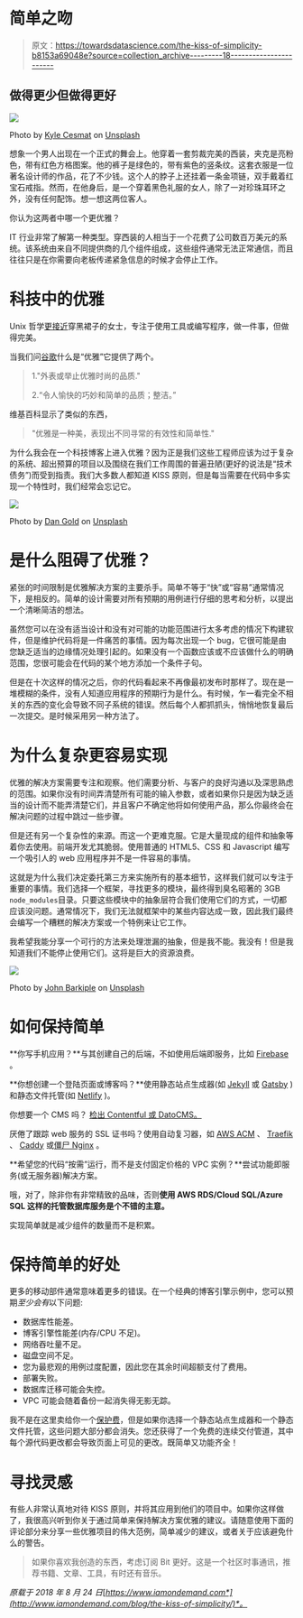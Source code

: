 # 简单之吻

> 原文：<https://towardsdatascience.com/the-kiss-of-simplicity-b8153a69048e?source=collection_archive---------18----------------------->

## 做得更少但做得更好

![](img/a81691f0c9d7a0b0da91bb5f5ffeaf6f.png)

Photo by [Kyle Cesmat](https://unsplash.com/@kylecesmat?utm_source=medium&utm_medium=referral) on [Unsplash](https://unsplash.com?utm_source=medium&utm_medium=referral)

想象一个男人出现在一个正式的舞会上。他穿着一套剪裁完美的西装，夹克是亮粉色，带有红色方格图案。他的裤子是绿色的，带有紫色的竖条纹。这套衣服是一位著名设计师的作品，花了不少钱。这个人的脖子上还挂着一条金项链，双手戴着红宝石戒指。然而，在他身后，是一个穿着黑色礼服的女人，除了一对珍珠耳环之外，没有任何配饰。想一想这两位客人。

你认为这两者中哪一个更优雅？

IT 行业非常了解第一种类型。穿西装的人相当于一个花费了公司数百万美元的系统。该系统由来自不同提供商的几个组件组成，这些组件通常无法正常通信，而且往往只是在你需要向老板传递紧急信息的时候才会停止工作。

# 科技中的优雅

Unix 哲学[更接近](https://en.wikipedia.org/wiki/Unix_philosophy)穿黑裙子的女士，专注于使用工具或编写程序，做一件事，但做得完美。

当我们问[谷歌](https://www.google.com/search?q=elegance)什么是“优雅”它提供了两个。

> 1."外表或举止优雅时尚的品质."
> 
> 2.“令人愉快的巧妙和简单的品质；整洁。”

维基百科显示了类似的东西，

> "优雅是一种美，表现出不同寻常的有效性和简单性."

为什么我会在一个科技博客上进入优雅？因为正是我们这些工程师应该为过于复杂的系统、超出预算的项目以及围绕在我们工作周围的普遍丑陋(更好的说法是“技术债务”)而受到指责。我们大多数人都知道 KISS 原则，但是每当需要在代码中多实现一个特性时，我们经常会忘记它。

![](img/c219f994b9ef9cae834a5c795461dc31.png)

Photo by [Dan Gold](https://unsplash.com/photos/yOcNQ54cA4w?utm_source=unsplash&utm_medium=referral&utm_content=creditCopyText) on [Unsplash](https://unsplash.com/?utm_source=unsplash&utm_medium=referral&utm_content=creditCopyText)

# 是什么阻碍了优雅？

紧张的时间限制是优雅解决方案的主要杀手。简单不等于“快”或“容易”通常情况下，是相反的。简单的设计需要对所有预期的用例进行仔细的思考和分析，以提出一个清晰简洁的想法。

虽然您可以在没有适当设计和没有对可能的功能范围进行太多考虑的情况下构建软件，但是维护代码将是一件痛苦的事情。因为每次出现一个 bug，它很可能是由您缺乏适当的边缘情况处理引起的。如果没有一个函数应该或不应该做什么的明确范围，您很可能会在代码的某个地方添加一个条件子句。

但是在十次这样的情况之后，你的代码看起来不再像最初发布时那样了。现在是一堆模糊的条件，没有人知道应用程序的预期行为是什么。有时候，乍一看完全不相关的东西的变化会导致不同子系统的错误。然后每个人都抓抓头，悄悄地恢复最后一次提交。是时候采用另一种方法了。

# 为什么复杂更容易实现

优雅的解决方案需要专注和观察。他们需要分析、与客户的良好沟通以及深思熟虑的范围。如果你没有时间弄清楚所有可能的输入参数，或者如果你只是因为缺乏适当的设计而不能弄清楚它们，并且客户不确定他将如何使用产品，那么你最终会在解决问题的过程中跳过一些步骤。

但是还有另一个复杂性的来源。而这一个更难克服。它是大量现成的组件和抽象等着你去使用。前端开发尤其脆弱。使用普通的 HTML5、CSS 和 Javascript 编写一个吸引人的 web 应用程序并不是一件容易的事情。

这就是为什么我们决定委托第三方来实施所有的基本细节，这样我们就可以专注于重要的事情。我们选择一个框架，寻找更多的模块，最终得到臭名昭著的 3GB `node_modules`目录。只要这些模块中的抽象层符合我们使用它们的方式，一切都应该没问题。通常情况下，我们无法就框架中的某些内容达成一致，因此我们最终会编写一个糟糕的解决方案或一个特例来让它工作。

我希望我能分享一个可行的方法来处理泄漏的抽象，但是我不能。我没有！但是我知道我们不能停止使用它们。这将是巨大的资源浪费。

![](img/0e33af4b62b15c493ec638eff47ac6c0.png)

Photo by [John Barkiple](https://unsplash.com/@barkiple?utm_source=medium&utm_medium=referral) on [Unsplash](https://unsplash.com?utm_source=medium&utm_medium=referral)

# 如何保持简单

**你写手机应用？**与其创建自己的后端，不如使用后端即服务，比如 [Firebase](https://firebase.google.com/) 。

**你想创建一个登陆页面或博客吗？**使用静态站点生成器(如 [Jekyll](https://jekyllrb.com/) 或 [Gatsby](https://www.gatsbyjs.org/) )和静态文件托管(如 [Netlify](https://www.netlify.com/) )。

你想要一个 CMS 吗？ [检出 Contentful 或 DatoCMS。](https://www.datocms.com/)

厌倦了跟踪 web 服务的 SSL 证书吗？使用自动复习器，如 [AWS ACM](https://aws.amazon.com/certificate-manager/) 、 [Traefik](https://aws.amazon.com/certificate-manager/) 、 [Caddy](https://caddyserver.com/) 或[僵尸 Nginx](https://github.com/dlabspl/zombie-nginx) 。

**希望您的代码“按需”运行，而不是支付固定价格的 VPC 实例？**尝试功能即服务(或无服务器)解决方案。

哦，对了，除非你有非常精致的品味，否则**使用 AWS RDS/Cloud SQL/Azure SQL 这样的托管数据库服务是个不错的主意。**

实现简单就是减少组件的数量而不是积累。

# 保持简单的好处

更多的移动部件通常意味着更多的错误。在一个经典的博客引擎示例中，您可以预期*至少会有*以下问题:

*   数据库性能差。
*   博客引擎性能差(内存/CPU 不足)。
*   网络吞吐量不足。
*   磁盘空间不足。
*   您为最悲观的用例过度配置，因此您在其余时间超额支付了费用。
*   部署失败。
*   数据库迁移可能会失控。
*   VPC 可能会随着备份一起消失得无影无踪。

我不是在这里卖给你一个[保护费](https://www.youtube.com/watch?v=DNj1dXi-z0M)，但是如果你选择一个静态站点生成器和一个静态文件托管，这些问题大部分都会消失。您还获得了一个免费的连续交付管道，其中每个源代码更改都会导致页面上可见的更改。既简单又功能齐全！

# 寻找灵感

有些人非常认真地对待 KISS 原则，并将其应用到他们的项目中。如果你这样做了，我很高兴听到你关于通过简单来保持解决方案优雅的建议。请随意使用下面的评论部分来分享一些优雅项目的伟大范例，简单减少的建议，或者关于应该避免什么的警告。

> 如果你喜欢我创造的东西，考虑订阅 Bit 更好。这是一个社区时事通讯，推荐书籍、文章、工具，有时还有音乐。

*原载于 2018 年 8 月 24 日*[*https://www.iamondemand.com*](http://www.iamondemand.com/blog/the-kiss-of-simplicity/)*。*